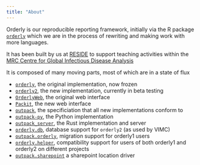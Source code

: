 ```yaml
---
title: "About"
---
```


Orderly is our reproducible reporting framework, initially via the R package [`orderly`](https://vaccineimpact.org/orderly) which we are in the process of rewriting and making work with more languages.

It has been built by us at [RESIDE](https://reside-ic.github.io) to support teaching activities within the [MRC Centre for Global Infectious Disease Analysis](https://www.imperial.ac.uk/mrc-global-infectious-disease-analysis/)

It is composed of many moving parts, most of which are in a state of flux

* [`orderly`](https://github.com/vimc/orderly), the original implementation, now frozen
* [`orderly2`](https://github.com/mrc-ide/orderly2), the new implementation, currently in beta testing
* [`OrderlyWeb`](https://github.com/vimc/orderly-web), the original web interface
* [`Packit`](https://github.com/mrc-ide/packit), the new web interface
* [`outpack`](https://github.com/mrc-ide/outpack), the specificiation that all new implementations conform to
* [`outpack-py`](https://github.com/reside-ic/outpack), the Python implementation
* [`outpack_server`](https://github.com/mrc-ide/outpack_server), the Rust implementation and server
* [`orderly.db`](https://github.com/mrc-ide/orderly.db), database support for `orderly2` (as used by VIMC)
* [`outpack.orderly`](https://github.com/mrc-ide/outpack.orderly), migration support for orderly1 users
* [`orderly.helper`](https://github.com/mrc-ide/orderly.helper), compatibility support for users of both orderly1 and orderly2 on different projects
* [`outpack.sharepoint`](https://github.com/mrc-ide/outpack.sharepoint) a sharepoint location driver
